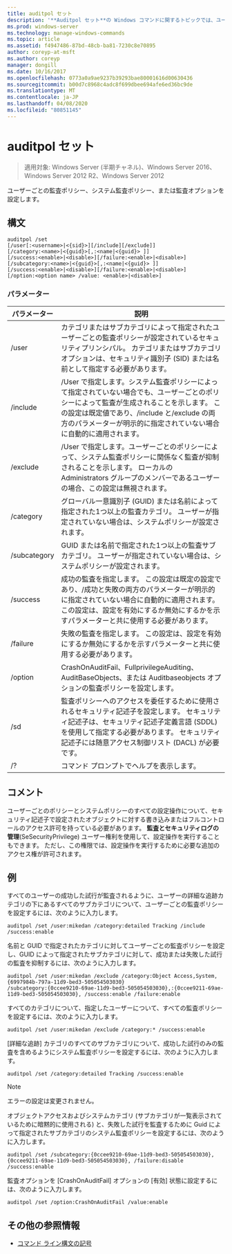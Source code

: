 ```yaml
---
title: auditpol セット
description: '**Auditpol セット**の Windows コマンドに関するトピックでは、ユーザーごとの監査ポリシー、システム監査ポリシー、または監査オプションを設定します。'
ms.prod: windows-server
ms.technology: manage-windows-commands
ms.topic: article
ms.assetid: f4947486-87bd-48cb-ba81-7230c8e70895
author: coreyp-at-msft
ms.author: coreyp
manager: dongill
ms.date: 10/16/2017
ms.openlocfilehash: 0773a0a9ae9237b39293bae80001616d00630436
ms.sourcegitcommit: b00d7c8968c4adc8f699dbee694afe6ed36bc9de
ms.translationtype: MT
ms.contentlocale: ja-JP
ms.lasthandoff: 04/08/2020
ms.locfileid: "80851145"
---
```

# <a name="auditpol-set"></a>auditpol セット

>適用対象: Windows Server (半期チャネル)、Windows Server 2016、Windows Server 2012 R2、Windows Server 2012

ユーザーごとの監査ポリシー、システム監査ポリシー、または監査オプションを設定します。

## <a name="syntax"></a>構文

```
auditpol /set
[/user[:<username>|<{sid}>][/include][/exclude]]
[/category:<name>|<{guid}>[,:<name|<{guid}> ]]
[/success:<enable>|<disable>][/failure:<enable>|<disable>]
[/subcategory:<name>|<{guid}>[,:<name|<{guid}> ]]
[/success:<enable>|<disable>][/failure:<enable>|<disable>]
[/option:<option name> /value: <enable>|<disable>]
```

### <a name="parameters"></a>パラメーター

| パラメーター | 説明 |
| --------- | ----------- |
| /user | カテゴリまたはサブカテゴリによって指定されたユーザーごとの監査ポリシーが設定されているセキュリティプリンシパル。 カテゴリまたはサブカテゴリオプションは、セキュリティ識別子 (SID) または名前として指定する必要があります。 |
| /include | /User で指定します。システム監査ポリシーによって指定されていない場合でも、ユーザーごとのポリシーによって監査が生成されることを示します。 この設定は既定値であり、/include と/exclude の両方のパラメーターが明示的に指定されていない場合に自動的に適用されます。 |
| /exclude | /User で指定します。ユーザーごとのポリシーによって、システム監査ポリシーに関係なく監査が抑制されることを示します。 ローカルの Administrators グループのメンバーであるユーザーの場合、この設定は無視されます。 |
| /category | グローバル一意識別子 (GUID) または名前によって指定された1つ以上の監査カテゴリ。 ユーザーが指定されていない場合は、システムポリシーが設定されます。 |
| /subcategory | GUID または名前で指定された1つ以上の監査サブカテゴリ。 ユーザーが指定されていない場合は、システムポリシーが設定されます。 |
| /success | 成功の監査を指定します。 この設定は既定の設定であり、/成功と失敗の両方のパラメーターが明示的に指定されていない場合に自動的に適用されます。 この設定は、設定を有効にするか無効にするかを示すパラメーターと共に使用する必要があります。 |
| /failure | 失敗の監査を指定します。 この設定は、設定を有効にするか無効にするかを示すパラメーターと共に使用する必要があります。 |
| /option | CrashOnAuditFail、FullprivilegeAuditing、AuditBaseObjects、または Auditbaseobjects オプションの監査ポリシーを設定します。 |
| /sd | 監査ポリシーへのアクセスを委任するために使用されるセキュリティ記述子を設定します。 セキュリティ記述子は、セキュリティ記述子定義言語 (SDDL) を使用して指定する必要があります。 セキュリティ記述子には随意アクセス制御リスト (DACL) が必要です。 |
| /? | コマンド プロンプトでヘルプを表示します。 |

## <a name="remarks"></a>コメント

ユーザーごとのポリシーとシステムポリシーのすべての設定操作について、セキュリティ記述子で設定されたオブジェクトに対する書き込みまたはフルコントロールのアクセス許可を持っている必要があります。 **監査とセキュリティログの管理**(SeSecurityPrivilege) ユーザー権利を使用して、設定操作を実行することもできます。 ただし、この権限では、設定操作を実行するために必要な追加のアクセス権が許可されます。

## <a name="examples"></a><a name=BKMK_examples></a>例

すべてのユーザーの成功した試行が監査されるように、ユーザーの詳細な追跡カテゴリの下にあるすべてのサブカテゴリについて、ユーザーごとの監査ポリシーを設定するには、次のように入力します。

```
auditpol /set /user:mikedan /category:detailed Tracking /include /success:enable
```

名前と GUID で指定されたカテゴリに対してユーザーごとの監査ポリシーを設定し、GUID によって指定されたサブカテゴリに対して、成功または失敗した試行の監査を抑制するには、次のように入力します。

```
auditpol /set /user:mikedan /exclude /category:Object Access,System,{6997984b-797a-11d9-bed3-505054503030}
/subcategory:{0ccee9210-69ae-11d9-bed3-505054503030},:{0ccee9211-69ae-11d9-bed3-505054503030}, /success:enable /failure:enable
```

すべてのカテゴリについて、指定したユーザーについて、すべての監査ポリシーを設定するには、次のように入力します。
```
auditpol /set /user:mikedan /exclude /category:* /success:enable
```

[詳細な追跡] カテゴリのすべてのサブカテゴリについて、成功した試行のみの監査を含めるようにシステム監査ポリシーを設定するには、次のように入力します。

```
auditpol /set /category:detailed Tracking /success:enable
```

> [!NOTE]
> エラーの設定は変更されません。

オブジェクトアクセスおよびシステムカテゴリ (サブカテゴリが一覧表示されているために暗黙的に使用される) と、失敗した試行を監査するために Guid によって指定されたサブカテゴリのシステム監査ポリシーを設定するには、次のように入力します。

```
auditpol /set /subcategory:{0ccee9210-69ae-11d9-bed3-505054503030},{0ccee9211-69ae-11d9-bed3-505054503030}, /failure:disable /success:enable
```

監査オプションを [CrashOnAuditFail] オプションの [有効] 状態に設定するには、次のように入力します。

```
auditpol /set /option:CrashOnAuditFail /value:enable
```

## <a name="additional-references"></a>その他の参照情報

- [コマンド ライン構文の記号](command-line-syntax-key.md)
